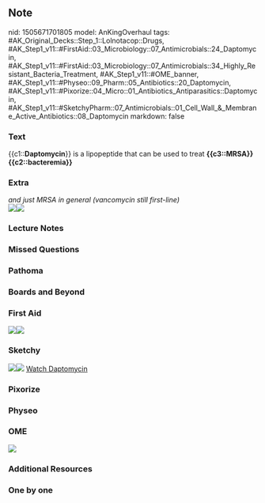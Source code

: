## Note
nid: 1505671701805
model: AnKingOverhaul
tags: #AK_Original_Decks::Step_1::Lolnotacop::Drugs, #AK_Step1_v11::#FirstAid::03_Microbiology::07_Antimicrobials::24_Daptomycin, #AK_Step1_v11::#FirstAid::03_Microbiology::07_Antimicrobials::34_Highly_Resistant_Bacteria_Treatment, #AK_Step1_v11::#OME_banner, #AK_Step1_v11::#Physeo::09_Pharm::05_Antibiotics::20_Daptomycin, #AK_Step1_v11::#Pixorize::04_Micro::01_Antibiotics_Antiparasitics::Daptomycin, #AK_Step1_v11::#SketchyPharm::07_Antimicrobials::01_Cell_Wall_&_Membrane_Active_Antibiotics::08_Daptomycin
markdown: false

### Text
{{c1::<b>Daptomycin</b>}} is a lipopeptide that can be used to
treat <b>{{c3::MRSA}} {{c2::bacteremia}}</b>

### Extra
<div>
  <i>and just MRSA in general (vancomycin still first-line)</i>
</div><img src="paste-23063974379937.jpg"><img src=
"paste-48258252538269.jpg">

### Lecture Notes


### Missed Questions


### Pathoma


### Boards and Beyond


### First Aid
<img src="paste-429178902020099.jpg"><img src=
"paste-420722111414275.jpg">

### Sketchy
<img src=
"paste-03762738c67104de3a160286e6daf1eb000892c3.png"><img src=
"paste-89377f07434b1414043c584383979a13581a2b68.png"> <a href=
"https://dashboard.sketchy.com/study/medical/courses/medical-pharmacology/units/medical-pharmacology-antimicrobials/videos/medical-pharmacology-antimicrobials-cell-wall-and-membrane-active-antibiotics-daptomycin?utm_source=anki&utm_medium=partnership&utm_campaign=february_update&utm_content=medical">
Watch Daptomycin</a>

### Pixorize


### Physeo


### OME
<div class="ome-widget">
  <a href="https://onlinemeded.org?ref=anki"><img src=
  "_OME_AnkiFlashcards_General_7.png"></a>
</div>

### Additional Resources


### One by one

